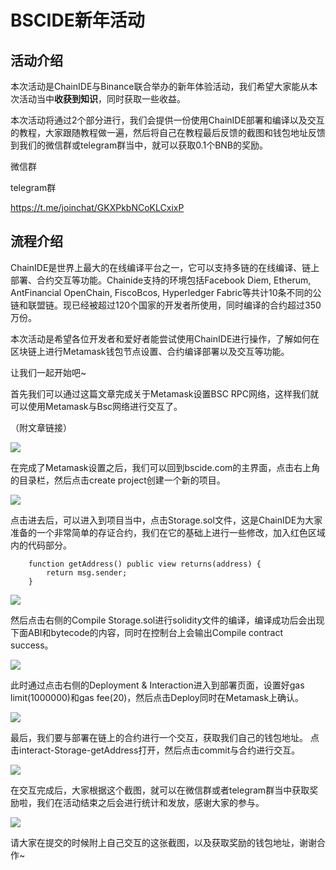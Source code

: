 # BSCIDE新年活动
## 活动介绍

本次活动是ChainIDE与Binance联合举办的新年体验活动，我们希望大家能从本次活动当中**收获到知识**，同时获取一些收益。

本次活动将通过2个部分进行，我们会提供一份使用ChainIDE部署和编译以及交互的教程，大家跟随教程做一遍，然后将自己在教程最后反馈的截图和钱包地址反馈到我们的微信群或telegram群当中，就可以获取0.1个BNB的奖励。

微信群

telegram群

https://t.me/joinchat/GKXPkbNCoKLCxixP

## 流程介绍

ChainIDE是世界上最大的在线编译平台之一，它可以支持多链的在线编译、链上部署、合约交互等功能。Chainide支持的环境包括Facebook Diem, Etherum, AntFinancial OpenChain, FiscoBcos, Hyperledger Fabric等共计10条不同的公链和联盟链。现已经被超过120个国家的开发者所使用，同时编译的合约超过350万份。

本次活动是希望各位开发者和爱好者能尝试使用ChainIDE进行操作，了解如何在区块链上进行Metamask钱包节点设置、合约编译部署以及交互等功能。

让我们一起开始吧~

首先我们可以通过这篇文章完成关于Metamask设置BSC RPC网络，这样我们就可以使用Metamask与Bsc网络进行交互了。

（附文章链接）

![](https://github.com/prophetyy18/BSCIDE-/blob/master/picture/Spring%E6%B4%BB%E5%8A%A8%E5%9B%BE1.png)

在完成了Metamask设置之后，我们可以回到bscide.com的主界面，点击右上角的目录栏，然后点击create project创建一个新的项目。

![](https://github.com/prophetyy18/BSCIDE-/blob/master/picture/Spring%E6%B4%BB%E5%8A%A8%E5%9B%BE2.png)

点击进去后，可以进入到项目当中，点击Storage.sol文件，这是ChainIDE为大家准备的一个非常简单的存证合约，我们在它的基础上进行一些修改，加入红色区域内的代码部分。

```
    function getAddress() public view returns(address) {
        return msg.sender;
    }
```
 
![](https://github.com/prophetyy18/BSCIDE-/blob/master/picture/Spring%E6%B4%BB%E5%8A%A8%E5%9B%BE3.png)

然后点击右侧的Compile Storage.sol进行solidity文件的编译，编译成功后会出现下面ABI和bytecode的内容，同时在控制台上会输出Compile contract success。

![](https://github.com/prophetyy18/BSCIDE-/blob/master/picture/Spring%E6%B4%BB%E5%8A%A8%E5%9B%BE4.png)

此时通过点击右侧的Deployment & Interaction进入到部署页面，设置好gas limit(1000000)和gas fee(20)，然后点击Deploy同时在Metamask上确认。

![](https://github.com/prophetyy18/BSCIDE-/blob/master/picture/Spring%E6%B4%BB%E5%8A%A8%E5%9B%BE5.png)

最后，我们要与部署在链上的合约进行一个交互，获取我们自己的钱包地址。
点击interact-Storage-getAddress打开，然后点击commit与合约进行交互。

![](https://github.com/prophetyy18/BSCIDE-/blob/master/picture/Spring%E6%B4%BB%E5%8A%A8%E5%9B%BE6.png)

在交互完成后，大家根据这个截图，就可以在微信群或者telegram群当中获取奖励啦，我们在活动结束之后会进行统计和发放，感谢大家的参与。

![](https://github.com/prophetyy18/BSCIDE-/blob/master/picture/Spring%E6%B4%BB%E5%8A%A8%E5%9B%BE7.png)

请大家在提交的时候附上自己交互的这张截图，以及获取奖励的钱包地址，谢谢合作~
